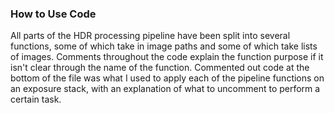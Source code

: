 ### How to Use Code

All parts of the HDR processing pipeline have been split into several functions, some of which take in image paths and some of which take lists of images. Comments throughout the code explain the function purpose if it isn't clear through the name of the function. Commented out code at the bottom of the file was what I used to apply each of the pipeline functions on an exposure stack, with an explanation of what to uncomment to perform a certain task.